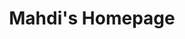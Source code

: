 ---
permalink: /
title: "Mahdi's Homepage"
excerpt: "About me"
author_profile: true
redirect_from: 
  - /about/
  - /about.html
---